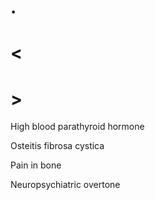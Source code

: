 # .

# <

# >

High blood parathyroid hormone

Osteitis fibrosa cystica

Pain in bone

Neuropsychiatric overtone
